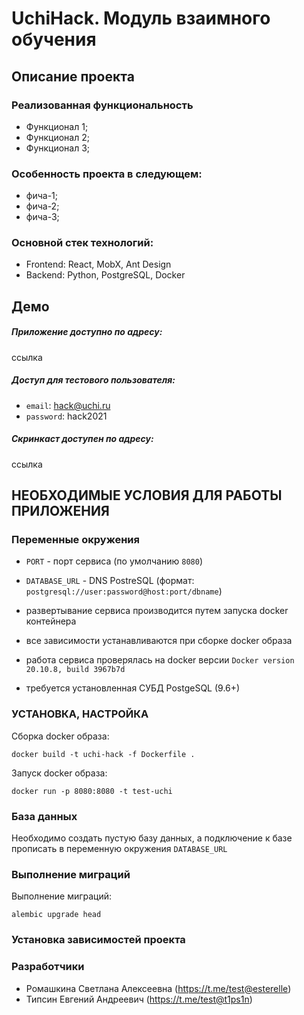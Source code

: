 # UchiHack. Модуль взаимного обучения

## Описание проекта

### Реализованная функциональность
- Функционал 1;
- Функционал 2;
- Функционал 3;

### Особенность проекта в следующем:
-	фича-1;
-	фича-2;
-	фича-3;

### Основной стек технологий:
-	Frontend: React, MobX, Ant Design
-	Backend: Python, PostgreSQL, Docker

## Демо

##### Приложение доступно по адресу:
ссылка

##### Доступ для тестового пользователя: 
- `email`: hack@uchi.ru 
- `password`: hack2021

##### Скринкаст доступен по адресу: 
ссылка


## НЕОБХОДИМЫЕ УСЛОВИЯ ДЛЯ РАБОТЫ ПРИЛОЖЕНИЯ

### Переменные окружения
- `PORT` - порт сервиса (по умолчанию `8080`)
- `DATABASE_URL` - DNS PostreSQL (формат: `postgresql://user:password@host:port/dbname`)

- развертывание сервиса производится путем запуска docker контейнера
- все зависимости устанавливаются при сборке docker образа
- работа сервиса проверялась на docker версии `Docker version 20.10.8, build 3967b7d`
- требуется установленная СУБД PostgeSQL (9.6+)

### УСТАНОВКА, НАСТРОЙКА

Сборка docker образа:
```
docker build -t uchi-hack -f Dockerfile .
```
Запуск docker образа:
```
docker run -p 8080:8080 -t test-uchi
```

### База данных
Необходимо создать пустую базу данных, а подключение к базе прописать в переменную окружения `DATABASE_URL`

### Выполнение миграций
Выполнение миграций:
```
alembic upgrade head
```

### Установка зависимостей проекта


### Разработчики
- Ромашкина Светлана Алексеевна (https://t.me/test@esterelle)
- Типсин Евгений Андреевич (https://t.me/test@t1ps1n)
